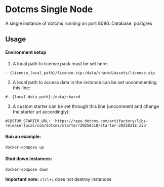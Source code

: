 # Dotcms Single Node

A single instance of dotcms running on port 8080. Database: postgres

## Usage

#### Environment setup

1. A local path to license pack must be set here:

```
- {license_local_path}/license.zip:/data/shared/assets/license.zip
```

2. A local path to access data in the instance can be set uncommenting this line:

```
#- {local_data_path}:/data/shared
```

3. A custom starter can be set through this line (uncomment and change the starter url accordingly):

```
#CUSTOM_STARTER_URL: 'https://repo.dotcms.com/artifactory/libs-release-local/com/dotcms/starter/20250318/starter-20250318.zip'
```

#### Run an example:

```bash
docker-compose up
```

#### Shut down instances:

```bash
docker-compose down
```

**Important note:** `ctrl+c` does not destroy instances

